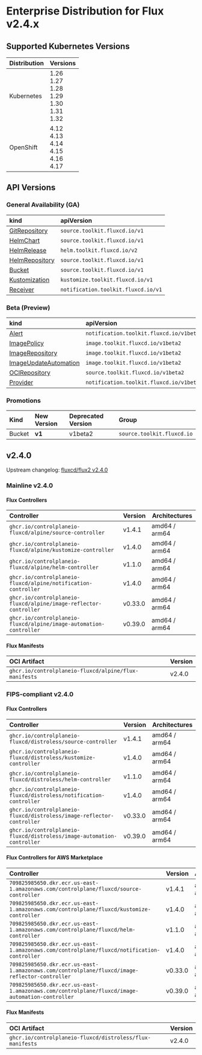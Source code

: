 # Enterprise Distribution for Flux v2.4.x

## Supported Kubernetes Versions

| Distribution | Versions                                                   |
|:-------------|:-----------------------------------------------------------|
| Kubernetes   | 1.26 <br>1.27 <br>1.28 <br>1.29 <br>1.30 <br>1.31 <br>1.32 |
| OpenShift    | 4.12 <br>4.13 <br>4.14 <br>4.15 <br>4.16 <br>4.17          |

## API Versions

### General Availability (GA)

| kind                                                                                   | apiVersion                          |
|:---------------------------------------------------------------------------------------|:------------------------------------|
| [GitRepository](https://v2-4.docs.fluxcd.io/flux/components/source/gitrepositories/)   | `source.toolkit.fluxcd.io/v1`       |
| [HelmChart](https://v2-4.docs.fluxcd.io/flux/components/source/helmcharts/)            | `source.toolkit.fluxcd.io/v1`       |
| [HelmRelease](https://v2-4.docs.fluxcd.io/flux/components/helm/helmreleases/)          | `helm.toolkit.fluxcd.io/v2`         |
| [HelmRepository](https://v2-4.docs.fluxcd.io/flux/components/source/helmrepositories/) | `source.toolkit.fluxcd.io/v1`       |
| [Bucket](https://v2-4.docs.fluxcd.io/flux/components/source/buckets/)                  | `source.toolkit.fluxcd.io/v1`       |
| [Kustomization](https://v2-4.docs.fluxcd.io/flux/components/kustomize/kustomizations/) | `kustomize.toolkit.fluxcd.io/v1`    |
| [Receiver](https://v2-4.docs.fluxcd.io/flux/components/notification/receivers/)        | `notification.toolkit.fluxcd.io/v1` |

### Beta (Preview)

| kind                                                                                               | apiVersion                               |
|:---------------------------------------------------------------------------------------------------|:-----------------------------------------|
| [Alert](https://v2-4.docs.fluxcd.io/flux/components/notification/alerts/)                          | `notification.toolkit.fluxcd.io/v1beta3` |
| [ImagePolicy](https://v2-4.docs.fluxcd.io/flux/components/image/imagepolicies/)                    | `image.toolkit.fluxcd.io/v1beta2`        |
| [ImageRepository](https://v2-4.docs.fluxcd.io/flux/components/image/imagerepositories/)            | `image.toolkit.fluxcd.io/v1beta2`        |
| [ImageUpdateAutomation](https://v2-4.docs.fluxcd.io/flux/components/image/imageupdateautomations/) | `image.toolkit.fluxcd.io/v1beta2`        |
| [OCIRepository](https://v2-4.docs.fluxcd.io/flux/components/source/ocirepositories/)               | `source.toolkit.fluxcd.io/v1beta2`       |
| [Provider](https://v2-4.docs.fluxcd.io/flux/components/notification/providers/)                    | `notification.toolkit.fluxcd.io/v1beta3` |

### Promotions

| Kind           | New Version | Deprecated Version | Group                      |
|:---------------|:------------|:-------------------|:---------------------------|
| Bucket         | **v1**      | v1beta2            | `source.toolkit.fluxcd.io` |

## v2.4.0

Upstream changelog: [fluxcd/flux2 v2.4.0](https://github.com/fluxcd/flux2/releases/tag/v2.4.0)

### Mainline v2.4.0

#### Flux Controllers

| Controller                                                         | Version | Architectures |
|:-------------------------------------------------------------------|---------|---------------|
| `ghcr.io/controlplaneio-fluxcd/alpine/source-controller`           | v1.4.1  | amd64 / arm64 |
| `ghcr.io/controlplaneio-fluxcd/alpine/kustomize-controller`        | v1.4.0  | amd64 / arm64 |
| `ghcr.io/controlplaneio-fluxcd/alpine/helm-controller`             | v1.1.0  | amd64 / arm64 |
| `ghcr.io/controlplaneio-fluxcd/alpine/notification-controller`     | v1.4.0  | amd64 / arm64 |
| `ghcr.io/controlplaneio-fluxcd/alpine/image-reflector-controller`  | v0.33.0 | amd64 / arm64 |
| `ghcr.io/controlplaneio-fluxcd/alpine/image-automation-controller` | v0.39.0 | amd64 / arm64 |

#### Flux Manifests

| OCI Artifact                                          | Version |
|:------------------------------------------------------|---------|
| `ghcr.io/controlplaneio-fluxcd/alpine/flux-manifests` | v2.4.0  |

### FIPS-compliant v2.4.0

#### Flux Controllers

| Controller                                                              | Version | Architectures |
|:------------------------------------------------------------------------|---------|---------------|
| `ghcr.io/controlplaneio-fluxcd/distroless/source-controller`            | v1.4.1  | amd64 / arm64 |
| `ghcr.io/controlplaneio-fluxcd/distroless/kustomize-controller`         | v1.4.0  | amd64 / arm64 |
| `ghcr.io/controlplaneio-fluxcd/distroless/helm-controller`              | v1.1.0  | amd64 / arm64 |
| `ghcr.io/controlplaneio-fluxcd/distroless/notification-controller`      | v1.4.0  | amd64 / arm64 |
| `ghcr.io/controlplaneio-fluxcd/distroless/image-reflector-controller`   | v0.33.0 | amd64 / arm64 |
| `ghcr.io/controlplaneio-fluxcd/distroless/image-automation-controller`  | v0.39.0 | amd64 / arm64 |

#### Flux Controllers for AWS Marketplace

| Controller                                                                                     | Version | Architectures |
|:-----------------------------------------------------------------------------------------------|---------|---------------|
| `709825985650.dkr.ecr.us-east-1.amazonaws.com/controlplane/fluxcd/source-controller`           | v1.4.1  | amd64 / arm64 |
| `709825985650.dkr.ecr.us-east-1.amazonaws.com/controlplane/fluxcd/kustomize-controller`        | v1.4.0  | amd64 / arm64 |
| `709825985650.dkr.ecr.us-east-1.amazonaws.com/controlplane/fluxcd/helm-controller`             | v1.1.0  | amd64 / arm64 |
| `709825985650.dkr.ecr.us-east-1.amazonaws.com/controlplane/fluxcd/notification-controller`     | v1.4.0  | amd64 / arm64 |
| `709825985650.dkr.ecr.us-east-1.amazonaws.com/controlplane/fluxcd/image-reflector-controller`  | v0.33.0 | amd64 / arm64 |
| `709825985650.dkr.ecr.us-east-1.amazonaws.com/controlplane/fluxcd/image-automation-controller` | v0.39.0 | amd64 / arm64 |

#### Flux Manifests

| OCI Artifact                                               | Version |
|:-----------------------------------------------------------|---------|
| `ghcr.io/controlplaneio-fluxcd/distroless/flux-manifests`  | v2.4.0  |
